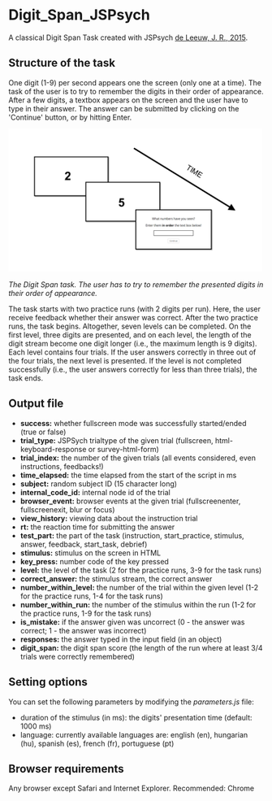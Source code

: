 # Digit_Span_JSPsych
 
<p>A classical Digit Span Task created with JSPsych <a href="https://link.springer.com/article/10.3758/s13428-014-0458-y">de Leeuw, J. R., 2015</a>.</p>

<h2>Structure of the task</h2>
<p>One digit (1-9) per second appears one the screen (only one at a time). The task of the user is to try to remember the digits in their order of appearance. After a few digits, a textbox appears on the screen and the user have to type in their answer. The answer can be submitted by clicking on the 'Continue' button, or by hitting Enter.</p>

<img src="static/images/instruction.png" width="500px" /><figcaption><i>The Digit Span task. The user has to try to remember the presented digits in their order of appearance.</i></figcaption>
 
<p>The task starts with two practice runs (with 2 digits per run). Here, the user receive feedback whether their answer was correct. After the two practice runs, the task begins. Altogether, seven levels can be completed. On the first level, three digits are presented, and on each level, the length of the digit stream become one digit longer (i.e., the maximum length is 9 digits). Each level contains four trials. If the user answers correctly in three out of the four trials, the next level is presented. If the level is not completed successfully (i.e., the user answers correctly for less than three trials), the task ends.</p>

<h2>Output file</h2>

- <strong>success:</strong> whether fullscreen mode was successfully started/ended (true or false)
- <strong>trial_type:</strong> JSPSych trialtype of the given trial (fullscreen, html-keyboard-response or survey-html-form)
- <strong>trial_index:</strong> the number of the given trials (all events considered, even instructions, feedbacks!)
- <strong>time_elapsed:</strong> the time elapsed from the start of the script in ms
- <strong>subject:</strong> random subject ID (15 character long)
- <strong>internal_code_id:</strong> internal node id of the trial
- <strong>browser_event:</strong> browser events at the given trial (fullscreenenter, fullscreenexit, blur or focus)
- <strong>view_history:</strong> viewing data about the instruction trial
- <strong>rt:</strong> the reaction time for submitting the answer
- <strong>test_part:</strong> the part of the task (instruction, start_practice, stimulus, answer, feedback, start_task, debrief)
- <strong>stimulus:</strong> stimulus on the screen in HTML
- <strong>key_press:</strong> number code of the key pressed
- <strong>level:</strong> the level of the task (2 for the practice runs, 3-9 for the task runs)
- <strong>correct_answer:</strong> the stimulus stream, the correct answer
- <strong>number_within_level:</strong> the number of the trial within the given level (1-2 for the practice runs, 1-4 for the task runs)
- <strong>number_within_run:</strong> the number of the stimulus within the run (1-2 for the practice runs, 1-9 for the task runs)
- <strong>is_mistake:</strong> if the answer given was uncorrect (0 - the answer was correct; 1 - the answer was incorrect)
- <strong>responses:</strong> the answer typed in the input field (in an object)
- <strong>digit_span:</strong> the digit span score (the length of the run where at least 3/4 trials were correctly remembered)

<h2>Setting options</h2>
<p>You can set the following parameters by modifying the <i>parameters.js</i> file:</p>
<ul>
    <li>duration of the stimulus (in ms): the digits' presentation time (default: 1000 ms)</li>
    <li>language: currently available languages are: english (en), hungarian (hu), spanish (es), french (fr), portuguese (pt)</li>
</ul>

<h2>Browser requirements</h2>
<p>Any browser except Safari and Internet Explorer. Recommended: Chrome</p>
